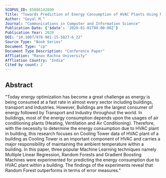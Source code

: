 ```yaml
---
SCOPUS_ID: 85086142890
Title: "Towards Prediction of Energy Consumption of HVAC Plants Using Machine Learning"
Author: "Goyal M."
Journal: "Communications in Computer and Information Science"
Publication Date: {'$date': '2020-01-01T00:00:00Z'}
Publication Year: 2020
DOI: "10.1007/978-981-15-5827-6_22"
Source Type: "Book Series"
Document Type: "cp"
Document Type Description: "Conference Paper"
Affliation: "Manav Rachna University"
Affliation Country: "India"
Cited by count: 2
---
```


## Abstract
"Today energy optimization has become a great challenge as energy is being consumed at a fast rate in almost every sector including buildings, transport and industries. However, Buildings are the largest consumer of energy followed by Transport and Industry throughout the world. In buildings, most of the energy consumption depends upon the usages of air conditioning plants (Heating, Ventilation and Air Conditioning). Therefore, with the necessity to determine the energy consumption due to HVAC plant in building, this research focuses on Cooling Tower data of HVAC plant of a building as Cooling Tower is an important component of HVAC and carries a major responsibility of maintaining the ambient temperature within a building. In this paper, three popular Machine Learning techniques namely Multiple Linear Regression, Random Forests and Gradient Boosting Machines were experimented for predicting the energy consumption due to HVAC plant within a building. The findings of the experiments reveal that Random Forest outperforms in terms of error measures."
